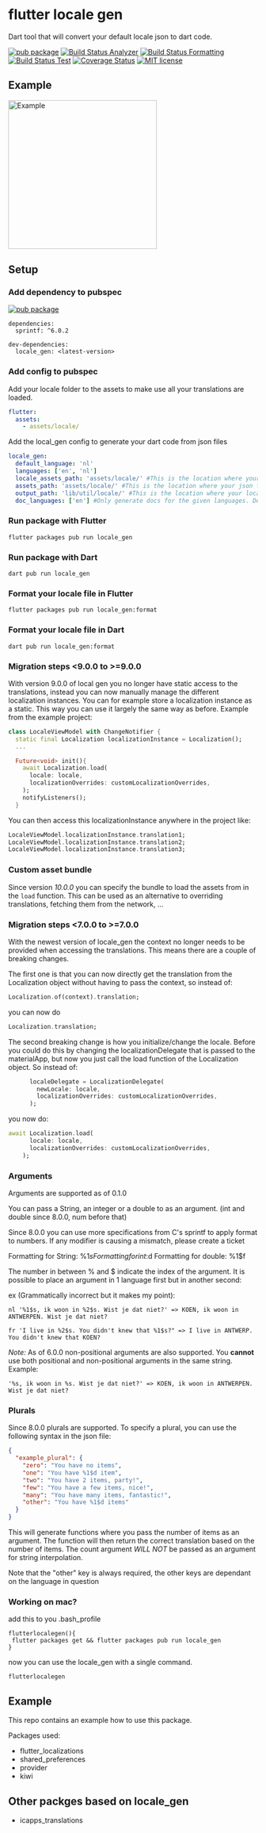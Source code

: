 # flutter locale gen

Dart tool that will convert your default locale json to dart code.

[![pub package](https://img.shields.io/pub/v/locale_gen.svg)](https://pub.dartlang.org/packages/locale_gen)
[![Build Status Analyzer](https://github.com/vanlooverenkoen/flutter_locale_gen/actions/workflows/analyzer.yml/badge.svg)](https://github.com/vanlooverenkoen/flutter_locale_gen/actions/workflows/analyzer.yml)
[![Build Status Formatting](https://github.com/vanlooverenkoen/flutter_locale_gen/actions/workflows/formatting.yml/badge.svg)](https://github.com/vanlooverenkoen/flutter_locale_gen/actions/workflows/formatting.yml)
[![Build Status Test](https://github.com/vanlooverenkoen/flutter_locale_gen/actions/workflows/tests.yml/badge.svg)](https://github.com/vanlooverenkoen/flutter_locale_gen/actions/workflows/tests.yml)
[![Coverage Status](https://coveralls.io/repos/github/vanlooverenkoen/flutter_locale_gen/badge.svg)](https://coveralls.io/github/vanlooverenkoen/flutter_locale_gen)
[![MIT license](https://img.shields.io/badge/License-MIT-blue.svg)](https://lbesson.mit-license.org/)

## Example

<img src="https://github.com/impaktfull/flutter_locale_gen/blob/master/assets/example.gif?raw=true" alt="Example" width="300"/>

## Setup

### Add dependency to pubspec

[![pub package](https://img.shields.io/pub/v/locale_gen.svg)](https://pub.dartlang.org/packages/locale_gen)
```
dependencies:
  sprintf: ^6.0.2
  
dev-dependencies:
  locale_gen: <latest-version>
```

### Add config to pubspec

Add your locale folder to the assets to make use all your translations are loaded.
```yaml
flutter:
  assets:
    - assets/locale/
```

Add the local_gen config to generate your dart code from json files
```yaml
locale_gen:
  default_language: 'nl'
  languages: ['en', 'nl']
  locale_assets_path: 'assets/locale/' #This is the location where your json files should be saved.
  assets_path: 'assets/locale/' #This is the location where your json files are located in your flutter app.
  output_path: 'lib/util/locale/' #This is the location where your localization files will be created in your flutter app.
  doc_languages: ['en'] #Only generate docs for the given languages. Defaults to all languages. An empty list will skip doc generation
```

### Run package with Flutter

```shell
flutter packages pub run locale_gen
```

### Run package with Dart

```shell
dart pub run locale_gen
```

### Format your locale file in Flutter

```shell
flutter packages pub run locale_gen:format
```

### Format your locale file in Dart

```shell
dart pub run locale_gen:format
```

### Migration steps <9.0.0 to >=9.0.0
With version 9.0.0 of local gen you no longer have static access to the translations, instead you can now manually manage the different localization instances. You can for example store a localization instance as a static. This way you can use it largely the same way as before. Example from the example project:

```dart
class LocaleViewModel with ChangeNotifier {
  static final Localization localizationInstance = Localization();
  ...

  Future<void> init(){
    await Localization.load(
      locale: locale,
      localizationOverrides: customLocalizationOverrides,
    );
    notifyListeners();
  }
```

You can then access this localizationInstance anywhere in the project like:
```dart
LocaleViewModel.localizationInstance.translation1;
LocaleViewModel.localizationInstance.translation2;
LocaleViewModel.localizationInstance.translation3;
```

### Custom asset bundle
Since version *10.0.0* you can specify the bundle to load the assets from in the `load` function.
This can be used as an alternative to overriding translations, fetching them from the network, ...

### Migration steps <7.0.0 to >=7.0.0
With the newest version of locale_gen the context no longer needs to be provided when accessing the translations. This means there are a couple of breaking changes.

The first one is that you can now directly get the translation from the Localization object without having to pass the context, so instead of:

```dart
Localization.of(context).translation;
```

you can now do

```dart
Localization.translation;
```

The second breaking change is how you initialize/change the locale. Before you could do this by changing the localizationDelegate that is passed to the materialApp, but now you just call the load function of the Localization object. So instead of:

```dart
      localeDelegate = LocalizationDelegate(
        newLocale: locale,
        localizationOverrides: customLocalizationOverrides,
      );
```
you now do:

```dart
await Localization.load(
      locale: locale,
      localizationOverrides: customLocalizationOverrides,
    );
```

### Arguments

Arguments are supported as of 0.1.0

You can pass a String, an integer or a double to as an argument. (int and double since 8.0.0, num before that)

Since 8.0.0 you can use more specifications from C's sprintf to apply format to numbers. If any modifier is causing a mismatch, please create a ticket

Formatting for String: %1$s
Formatting for int: %1$d
Formatting for double: %1$f

The number in between % and $ indicate the index of the argument. It is possible to place an argument in 1 language first but in another second:

ex (Grammatically incorrect but it makes my point):

```
nl '%1$s, ik woon in %2$s. Wist je dat niet?' => KOEN, ik woon in ANTWERPEN. Wist je dat niet?

fr 'I live in %2$s. You didn't knew that %1$s?" => I live in ANTWERP. You didn't knew that KOEN?
```

*Note:* As of 6.0.0 non-positional arguments are also supported. You **cannot** use both positional and non-positional arguments in the same string.
Example:
```
'%s, ik woon in %s. Wist je dat niet?' => KOEN, ik woon in ANTWERPEN. Wist je dat niet?
```

### Plurals

Since 8.0.0 plurals are supported. To specify a plural, you can use the following syntax in the json file:

```json
{
  "example_plural": {
    "zero": "You have no items",
    "one": "You have %1$d item",
    "two": "You have 2 items, party!",
    "few": "You have a few items, nice!",
    "many": "You have many items, fantastic!",
    "other": "You have %1$d items"
  }
}
```
This will generate functions where you pass the number of items as an argument. The function will then return the correct translation based on the number of items.
The count argument *WILL NOT* be passed as an argument for string interpolation.

Note that the "other" key is always required, the other keys are dependant on the language in question

### Working on mac?

add this to you .bash_profile

```shell
flutterlocalegen(){
 flutter packages get && flutter packages pub run locale_gen
}
```

now you can use the locale_gen with a single command.

```shell
flutterlocalegen
```

## Example
This repo contains an example how to use this package.

Packages used:
 - flutter_localizations
 - shared_preferences
 - provider
 - kiwi

## Other packges based on locale_gen
 - icapps_translations
